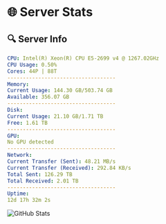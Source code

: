 # 🌐 Server Stats
## 🔍 Server Info
```yaml
CPU: Intel(R) Xeon(R) CPU E5-2699 v4 @ 1267.02GHz
CPU Usage: 0.50%
Cores: 44P | 88T
-----------------------------------
Memory:
Current Usage: 144.30 GB/503.74 GB
Available: 356.07 GB
-----------------------------------
Disk:
Current Usage: 21.10 GB/1.71 TB
Free: 1.61 TB
-----------------------------------
GPU:
No GPU detected
-----------------------------------
Network:
Current Transfer (Sent): 48.21 MB/s
Current Transfer (Received): 292.84 KB/s
Total Sent: 126.29 TB
Total Received: 2.01 TB
-----------------------------------
Uptime:
12d 17h 32m 2s
```
![GitHub Stats](https://img.shields.io/badge/Updated-2025-02-20_16:15:20-blue)
